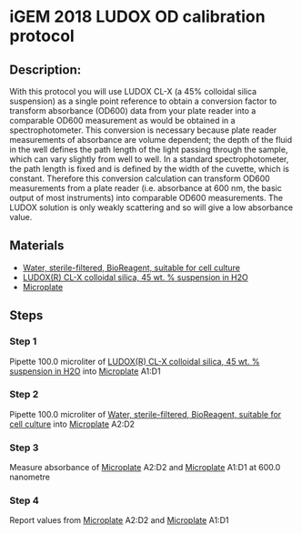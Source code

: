 # iGEM 2018 LUDOX OD calibration protocol

## Description:

With this protocol you will use LUDOX CL-X (a 45% colloidal silica suspension) as a single point reference to
obtain a conversion factor to transform absorbance (OD600) data from your plate reader into a comparable
OD600 measurement as would be obtained in a spectrophotometer. This conversion is necessary because plate
reader measurements of absorbance are volume dependent; the depth of the fluid in the well defines the path
length of the light passing through the sample, which can vary slightly from well to well. In a standard
spectrophotometer, the path length is fixed and is defined by the width of the cuvette, which is constant.
Therefore this conversion calculation can transform OD600 measurements from a plate reader (i.e. absorbance
at 600 nm, the basic output of most instruments) into comparable OD600 measurements. The LUDOX solution
is only weakly scattering and so will give a low absorbance value.
        


## Materials
* [Water, sterile-filtered, BioReagent, suitable for cell culture](https://identifiers.org/pubchem.substance:24901740)
* [LUDOX(R) CL-X colloidal silica, 45 wt. % suspension in H2O](https://identifiers.org/pubchem.substance:24866361)
* [Microplate](https://identifiers.org/ncit:C43377)

## Steps
### Step 1
Pipette 100.0 microliter of [LUDOX(R) CL-X colloidal silica, 45 wt. % suspension in H2O](https://identifiers.org/pubchem.substance:24866361) into [Microplate](https://identifiers.org/ncit:C43377) A1:D1

### Step 2
Pipette 100.0 microliter of [Water, sterile-filtered, BioReagent, suitable for cell culture](https://identifiers.org/pubchem.substance:24901740) into [Microplate](https://identifiers.org/ncit:C43377) A2:D2

### Step 3
Measure absorbance of [Microplate](https://identifiers.org/ncit:C43377) A2:D2 and [Microplate](https://identifiers.org/ncit:C43377) A1:D1 at 600.0 nanometre

### Step 4
Report values from [Microplate](https://identifiers.org/ncit:C43377) A2:D2 and [Microplate](https://identifiers.org/ncit:C43377) A1:D1

